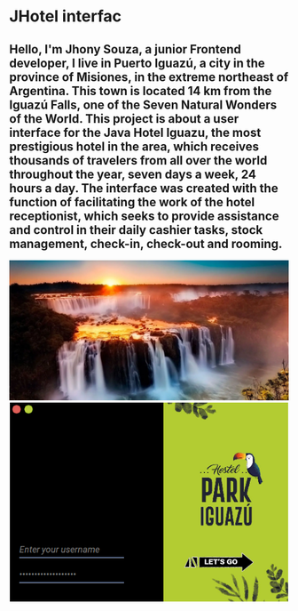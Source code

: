 # **JHotel interfac**
## Hello, I'm Jhony Souza, a junior Frontend developer, I live in Puerto Iguazú, a city in the province of Misiones, in the extreme northeast of Argentina. This town is located 14 km from the Iguazú Falls, one of the Seven Natural Wonders of the World. This project is about a user interface for the Java Hotel Iguazu, the most prestigious hotel in the area, which receives thousands of travelers from all over the world throughout the year, seven days a week, 24 hours a day. The interface was created with the function of facilitating the work of the hotel receptionist, which seeks to provide assistance and control in their daily cashier tasks, stock management, check-in, check-out and rooming.
![beta image](indexSource/iguazu-waterfallsIII.jpg)
![beta image](indexSource/interfaz-beta.png)
